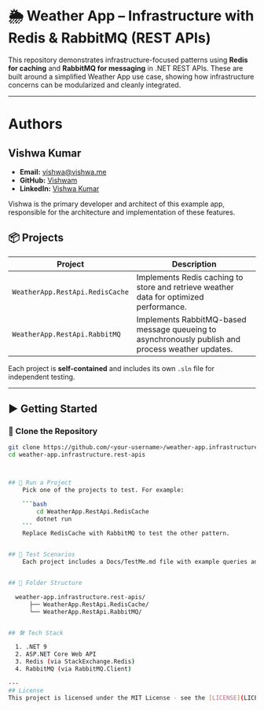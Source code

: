 # 🌦️ Weather App – Infrastructure with Redis & RabbitMQ (REST APIs)

This repository demonstrates infrastructure-focused patterns using **Redis for caching** and **RabbitMQ for messaging** in .NET REST APIs. These are built around a simplified Weather App use case, showing how infrastructure concerns can be modularized and cleanly integrated.

---
# Authors

## Vishwa Kumar
- **Email:** vishwa@vishwa.me
- **GitHub:** [Vishwam](https://github.com/vishwamkumar)
- **LinkedIn:** [Vishwa Kumar](https://www.linkedin.com/in/vishwamohan)

Vishwa is the primary developer and architect of this example app, responsible for the architecture and implementation of these features.


## 📦 Projects

| Project | Description |
|--------|-------------|
| `WeatherApp.RestApi.RedisCache` | Implements Redis caching to store and retrieve weather data for optimized performance. |
| `WeatherApp.RestApi.RabbitMQ`   | Implements RabbitMQ-based message queueing to asynchronously publish and process weather updates. |

Each project is **self-contained** and includes its own `.sln` file for independent testing.

---

## ▶️ Getting Started

### 🔁 Clone the Repository

```bash
git clone https://github.com/<your-username>/weather-app.infrastructure.rest-apis.git
cd weather-app.infrastructure.rest-apis



## 🚀 Run a Project
    Pick one of the projects to test. For example:

    ```bash
        cd WeatherApp.RestApi.RedisCache
        dotnet run
    ```
    Replace RedisCache with RabbitMQ to test the other pattern.


## 🧪 Test Scenarios
    Each project includes a Docs/TestMe.md file with example queries and test scenarios specific to the authentication scheme in use.


## 📂 Folder Structure

  weather-app.infrastructure.rest-apis/
      ├── WeatherApp.RestApi.RedisCache/
      └── WeatherApp.RestApi.RabbitMQ/


## 🛠️ Tech Stack

  1. .NET 9
  2. ASP.NET Core Web API
  3. Redis (via StackExchange.Redis)
  4. RabbitMQ (via RabbitMQ.Client)

---
## License
This project is licensed under the MIT License - see the [LICENSE](LICENSE) file for details.

